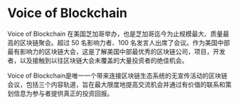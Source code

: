 # 

# Voice of Blockchain

Voice of Blockchain 在美国芝加哥举办，也是芝加哥迄今为止规模最大、质量最高的区块链聚会。超过 50 名影响力者、100 名发言人出席了会议。作为美国中部最有影响力的区块链大会，这是了解美国中部最优秀的区块链公司，项目，开发者，以及接触到以往区块链大会未覆盖的大量投资者的绝佳机会。

Voice of Blockchain是唯一一个带来连接区块链生态系统的无宣传活动的区块链会议，包括三个内容轨道，旨在最大限度地提高交流机会并通过有价值的联系和策划信息为参与者提供真正的投资回报。

